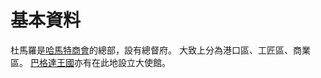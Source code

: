 <!-- TITLE: 杜馬羅 -->
<!-- SUBTITLE: A quick summary of 杜馬羅 -->

# 基本資料
杜馬羅是[哈馬特商會](/組織/哈馬特商會)的總部，設有總督府。
大致上分為港口區、工匠區、商業區。
[巴格達王國](/組織/巴格達王國)亦有在此地設立大使館。